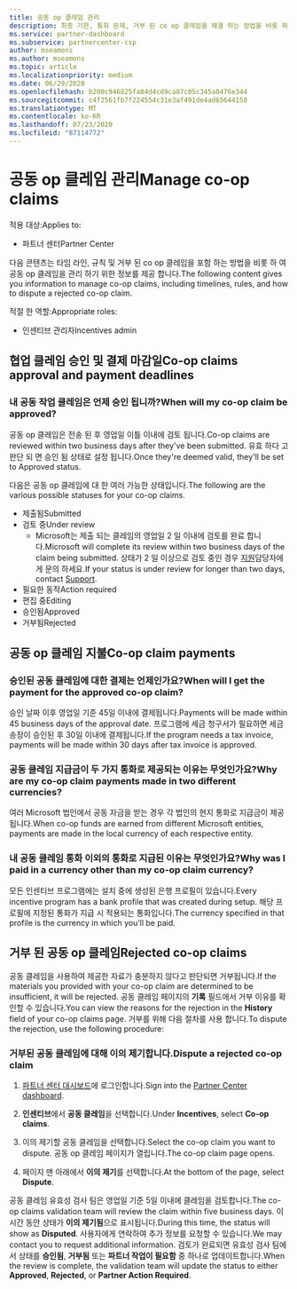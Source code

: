 ```yaml
---
title: 공동 op 클레임 관리
description: 최종 기한, 통화 문제, 거부 된 co op 클레임을 해결 하는 방법을 비롯 하 여 공동 작업 클레임 프로세스를 이해 합니다.
ms.service: partner-dashboard
ms.subservice: partnercenter-csp
author: mseamons
ms.author: mseamons
ms.topic: article
ms.localizationpriority: medium
ms.date: 06/29/2020
ms.openlocfilehash: b200c946825fa84d4cd9ca87c05c345a0476e344
ms.sourcegitcommit: c4f2561fb7f224554c31e3af491de4ad65644158
ms.translationtype: MT
ms.contentlocale: ko-KR
ms.lasthandoff: 07/23/2020
ms.locfileid: "87114772"
---
```

# <a name="manage-co-op-claims"></a><span data-ttu-id="6f590-103">공동 op 클레임 관리</span><span class="sxs-lookup"><span data-stu-id="6f590-103">Manage co-op claims</span></span>

<span data-ttu-id="6f590-104">적용 대상:</span><span class="sxs-lookup"><span data-stu-id="6f590-104">Applies to:</span></span>

- <span data-ttu-id="6f590-105">파트너 센터</span><span class="sxs-lookup"><span data-stu-id="6f590-105">Partner Center</span></span>

<span data-ttu-id="6f590-106">다음 콘텐츠는 타임 라인, 규칙 및 거부 된 co op 클레임을 포함 하는 방법을 비롯 하 여 공동 op 클레임을 관리 하기 위한 정보를 제공 합니다.</span><span class="sxs-lookup"><span data-stu-id="6f590-106">The following content gives you information to manage co-op claims, including timelines, rules, and how to dispute a rejected co-op claim.</span></span>

<span data-ttu-id="6f590-107">적절 한 역할:</span><span class="sxs-lookup"><span data-stu-id="6f590-107">Appropriate roles:</span></span>

- <span data-ttu-id="6f590-108">인센티브 관리자</span><span class="sxs-lookup"><span data-stu-id="6f590-108">Incentives admin</span></span>

## <a name="co-op-claims-approval-and-payment-deadlines"></a><span data-ttu-id="6f590-109">협업 클레임 승인 및 결제 마감일</span><span class="sxs-lookup"><span data-stu-id="6f590-109">Co-op claims approval and payment deadlines</span></span>

### <a name="when-will-my-co-op-claim-be-approved"></a><span data-ttu-id="6f590-110">내 공동 작업 클레임은 언제 승인 됩니까?</span><span class="sxs-lookup"><span data-stu-id="6f590-110">When will my co-op claim be approved?</span></span>

<span data-ttu-id="6f590-111">공동 op 클레임은 전송 된 후 영업일 이틀 이내에 검토 됩니다.</span><span class="sxs-lookup"><span data-stu-id="6f590-111">Co-op claims are reviewed within two business days after they've been submitted.</span></span> <span data-ttu-id="6f590-112">유효 하다 고 판단 되 면 승인 됨 상태로 설정 됩니다.</span><span class="sxs-lookup"><span data-stu-id="6f590-112">Once they're deemed valid, they'll be set to Approved status.</span></span>  

<span data-ttu-id="6f590-113">다음은 공동 op 클레임에 대 한 여러 가능한 상태입니다.</span><span class="sxs-lookup"><span data-stu-id="6f590-113">The following are the various possible statuses for your co-op claims.</span></span>

- <span data-ttu-id="6f590-114">제출됨</span><span class="sxs-lookup"><span data-stu-id="6f590-114">Submitted</span></span>
- <span data-ttu-id="6f590-115">검토 중</span><span class="sxs-lookup"><span data-stu-id="6f590-115">Under review</span></span>
  - <span data-ttu-id="6f590-116">Microsoft는 제출 되는 클레임의 영업일 2 일 이내에 검토를 완료 합니다.</span><span class="sxs-lookup"><span data-stu-id="6f590-116">Microsoft will complete its review within two business days of the claim being submitted.</span></span> <span data-ttu-id="6f590-117">상태가 2 일 이상으로 검토 중인 경우 [지원](https://partner.microsoft.com/dashboard/support/incentives/servicerequests?category=incentives)담당자에 게 문의 하세요.</span><span class="sxs-lookup"><span data-stu-id="6f590-117">If your status is under review for longer than two days, contact [Support](https://partner.microsoft.com/dashboard/support/incentives/servicerequests?category=incentives).</span></span>
- <span data-ttu-id="6f590-118">필요한 동작</span><span class="sxs-lookup"><span data-stu-id="6f590-118">Action required</span></span>
- <span data-ttu-id="6f590-119">편집 중</span><span class="sxs-lookup"><span data-stu-id="6f590-119">Editing</span></span>
- <span data-ttu-id="6f590-120">승인됨</span><span class="sxs-lookup"><span data-stu-id="6f590-120">Approved</span></span>
- <span data-ttu-id="6f590-121">거부됨</span><span class="sxs-lookup"><span data-stu-id="6f590-121">Rejected</span></span>

## <a name="co-op-claim-payments"></a><span data-ttu-id="6f590-122">공동 op 클레임 지불</span><span class="sxs-lookup"><span data-stu-id="6f590-122">Co-op claim payments</span></span>

### <a name="when-will-i-get-the-payment-for-the-approved-co-op-claim"></a><span data-ttu-id="6f590-123">승인된 공동 클레임에 대한 결제는 언제인가요?</span><span class="sxs-lookup"><span data-stu-id="6f590-123">When will I get the payment for the approved co-op claim?</span></span>

<span data-ttu-id="6f590-124">승인 날짜 이후 영업일 기준 45일 이내에 결제됩니다.</span><span class="sxs-lookup"><span data-stu-id="6f590-124">Payments will be made within 45 business days of the approval date.</span></span> <span data-ttu-id="6f590-125">프로그램에 세금 청구서가 필요하면 세금 송장이 승인된 후 30일 이내에 결제됩니다.</span><span class="sxs-lookup"><span data-stu-id="6f590-125">If the program needs a tax invoice, payments will be made within 30 days after tax invoice is approved.</span></span>

### <a name="why-are-my-co-op-claim-payments-made-in-two-different-currencies"></a><span data-ttu-id="6f590-126">공동 클레임 지급금이 두 가지 통화로 제공되는 이유는 무엇인가요?</span><span class="sxs-lookup"><span data-stu-id="6f590-126">Why are my co-op claim payments made in two different currencies?</span></span>

<span data-ttu-id="6f590-127">여러 Microsoft 법인에서 공동 자금을 받는 경우 각 법인의 현지 통화로 지급금이 제공됩니다.</span><span class="sxs-lookup"><span data-stu-id="6f590-127">When co-op funds are earned from different Microsoft entities, payments are made in the local currency of each respective entity.</span></span>  

### <a name="why-was-i-paid-in-a-currency-other-than-my-co-op-claim-currency"></a><span data-ttu-id="6f590-128">내 공동 클레임 통화 이외의 통화로 지급된 이유는 무엇인가요?</span><span class="sxs-lookup"><span data-stu-id="6f590-128">Why was I paid in a currency other than my co-op claim currency?</span></span>

<span data-ttu-id="6f590-129">모든 인센티브 프로그램에는 설치 중에 생성된 은행 프로필이 있습니다.</span><span class="sxs-lookup"><span data-stu-id="6f590-129">Every incentive program has a bank profile that was created during setup.</span></span> <span data-ttu-id="6f590-130">해당 프로필에 지정된 통화가 지급 시 적용되는 통화입니다.</span><span class="sxs-lookup"><span data-stu-id="6f590-130">The currency specified in that profile is the currency in which you’ll be paid.</span></span>

## <a name="rejected-co-op-claims"></a><span data-ttu-id="6f590-131">거부 된 공동 op 클레임</span><span class="sxs-lookup"><span data-stu-id="6f590-131">Rejected co-op claims</span></span>

<span data-ttu-id="6f590-132">공동 클레임을 사용하여 제공한 자료가 충분하지 않다고 판단되면 거부됩니다.</span><span class="sxs-lookup"><span data-stu-id="6f590-132">If the materials you provided with your co-op claim are determined to be insufficient, it will be rejected.</span></span> <span data-ttu-id="6f590-133">공동 클레임 페이지의 **기록** 필드에서 거부 이유를 확인할 수 있습니다.</span><span class="sxs-lookup"><span data-stu-id="6f590-133">You can view the reasons for the rejection in the **History** field of your co-op claims page.</span></span> <span data-ttu-id="6f590-134">거부를 위해 다음 절차를 사용 합니다.</span><span class="sxs-lookup"><span data-stu-id="6f590-134">To dispute the rejection, use the following procedure:</span></span>

### <a name="dispute-a-rejected-co-op-claim"></a><span data-ttu-id="6f590-135">거부된 공동 클레임에 대해 이의 제기합니다.</span><span class="sxs-lookup"><span data-stu-id="6f590-135">Dispute a rejected co-op claim</span></span>

1. <span data-ttu-id="6f590-136">[파트너 센터 대시보드](https://partner.microsoft.com/dashboard/)에 로그인합니다.</span><span class="sxs-lookup"><span data-stu-id="6f590-136">Sign into the [Partner Center dashboard](https://partner.microsoft.com/dashboard/).</span></span>

2. <span data-ttu-id="6f590-137">**인센티브**에서 **공동 클레임**을 선택합니다.</span><span class="sxs-lookup"><span data-stu-id="6f590-137">Under **Incentives**, select **Co-op claims**.</span></span>

3. <span data-ttu-id="6f590-138">이의 제기할 공동 클레임을 선택합니다.</span><span class="sxs-lookup"><span data-stu-id="6f590-138">Select the co-op claim you want to dispute.</span></span> <span data-ttu-id="6f590-139">공동 op 클레임 페이지가 열립니다.</span><span class="sxs-lookup"><span data-stu-id="6f590-139">The co-op claim page opens.</span></span>

4. <span data-ttu-id="6f590-140">페이지 맨 아래에서 **이의 제기**를 선택합니다.</span><span class="sxs-lookup"><span data-stu-id="6f590-140">At the bottom of the page, select **Dispute**.</span></span>

<span data-ttu-id="6f590-141">공동 클레임 유효성 검사 팀은 영업일 기준 5일 이내에 클레임을 검토합니다.</span><span class="sxs-lookup"><span data-stu-id="6f590-141">The co-op claims validation team will review the claim within five business days.</span></span> <span data-ttu-id="6f590-142">이 시간 동안 상태가 **이의 제기됨**으로 표시됩니다.</span><span class="sxs-lookup"><span data-stu-id="6f590-142">During this time, the status will show as **Disputed**.</span></span> <span data-ttu-id="6f590-143">사용자에게 연락하여 추가 정보를 요청할 수 있습니다.</span><span class="sxs-lookup"><span data-stu-id="6f590-143">We may contact you to request additional information.</span></span> <span data-ttu-id="6f590-144">검토가 완료되면 유효성 검사 팀에서 상태를 **승인됨**, **거부됨** 또는 **파트너 작업이 필요함** 중 하나로 업데이트합니다.</span><span class="sxs-lookup"><span data-stu-id="6f590-144">When the review is complete, the validation team will update the status to either **Approved**, **Rejected**, or **Partner Action Required**.</span></span>
